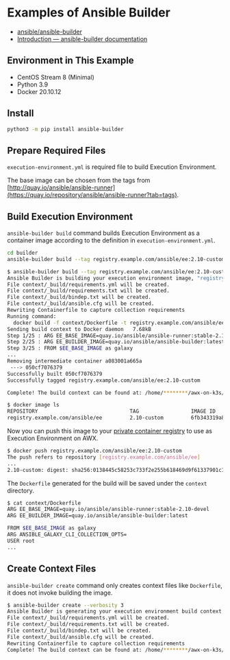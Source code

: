 # Examples of Ansible Builder

- [ansible/ansible-builder](https://github.com/ansible/ansible-builder)
- [Introduction — ansible-builder documentation](https://ansible-builder.readthedocs.io/en/latest/index.html)

## Environment in This Example

- CentOS Stream 8 (Minimal)
- Python 3.9
- Docker 20.10.12

## Install

```bash
python3 -m pip install ansible-builder
```

## Prepare Required Files

`execution-environment.yml` is required file to build Execution Environment.

The base image can be chosen from the tags from [http://quay.io/ansible/ansible-runner](https://quay.io/repository/ansible/ansible-runner?tab=tags).

## Build Execution Environment

`ansible-builder build` command builds Execution Environment as a container image according to the definition in `execution-environment.yml`.

```bash
cd builder
ansible-builder build --tag registry.example.com/ansible/ee:2.10-custom --container-runtime docker --verbosity 3
```

```bash
$ ansible-builder build --tag registry.example.com/ansible/ee:2.10-custom --container-runtime docker --verbosity 3
Ansible Builder is building your execution environment image, "registry.example.com/ansible/ee:2.10-custom".
File context/_build/requirements.yml will be created.
File context/_build/requirements.txt will be created.
File context/_build/bindep.txt will be created.
File context/_build/ansible.cfg will be created.
Rewriting Containerfile to capture collection requirements
Running command:
  docker build -f context/Dockerfile -t registry.example.com/ansible/ee:2.10-custom context
Sending build context to Docker daemon   7.68kB
Step 1/25 : ARG EE_BASE_IMAGE=quay.io/ansible/ansible-runner:stable-2.10-devel
Step 2/25 : ARG EE_BUILDER_IMAGE=quay.io/ansible/ansible-builder:latest
Step 3/25 : FROM $EE_BASE_IMAGE as galaxy
...
Removing intermediate container a083001a665a
 ---> 050cf7076379
Successfully built 050cf7076379
Successfully tagged registry.example.com/ansible/ee:2.10-custom

Complete! The build context can be found at: /home/********/awx-on-k3s/builder/context
```

```bash
$ docker image ls
REPOSITORY                              TAG                 IMAGE ID       CREATED         SIZE
registry.example.com/ansible/ee         2.10-custom         6fb343319a80   2 minutes ago   871MB
```

Now you can push this image to your [private container registry](../registry/README.md) to use as Execution Environment on AWX.

```bash
$ docker push registry.example.com/ansible/ee:2.10-custom
The push refers to repository [registry.example.com/ansible/ee]
...
2.10-custom: digest: sha256:0138445c58253c733f2e255b618469d9f61337901c13e3be6412984fd835ad55 size: 3880
```

The `Dockerfile` generated for the build will be saved under the `context` directory.

```bash
$ cat context/Dockerfile
ARG EE_BASE_IMAGE=quay.io/ansible/ansible-runner:stable-2.10-devel
ARG EE_BUILDER_IMAGE=quay.io/ansible/ansible-builder:latest

FROM $EE_BASE_IMAGE as galaxy
ARG ANSIBLE_GALAXY_CLI_COLLECTION_OPTS=
USER root
...
```

## Create Context Files

`ansible-builder create` command only creates context files like `Dockerfile`, it does not invoke building the image.

```bash
$ ansible-builder create --verbosity 3
Ansible Builder is generating your execution environment build context.
File context/_build/requirements.yml will be created.
File context/_build/requirements.txt will be created.
File context/_build/bindep.txt will be created.
File context/_build/ansible.cfg will be created.
Rewriting Containerfile to capture collection requirements
Complete! The build context can be found at: /home/********/awx-on-k3s/builder/context
```
